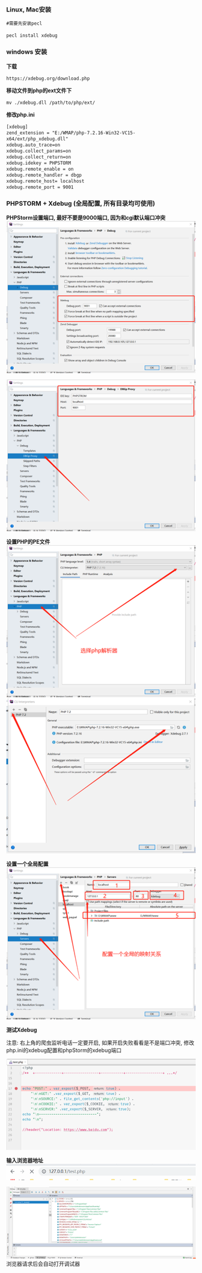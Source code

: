 ### Linux, Mac安装
```
#需要先安装pecl

pecl install xdebug
```

### windows 安装

**下载**
```
https://xdebug.org/download.php
```

**移动文件到php的ext文件下**
```
mv ./xdebug.dll /path/to/php/ext/
```

**修改php.ini**
```
[xdebug]
zend_extension = "E:/WMAP/php-7.2.16-Win32-VC15-x64/ext/php_xdebug.dll"
xdebug.auto_trace=on
xdebug.collect_params=on
xdebug.collect_return=on
xdebug.idekey = PHPSTORM
xdebug.remote_enable = on
xdebug.remote_handler = dbgp
xdebug.remote_host= localhost
xdebug.remote_port = 9001
```

### PHPSTORM + Xdebug (全局配置, 所有目录均可使用)

**PHPStorm设置端口, 最好不要是9000端口, 因为和cgi默认端口冲突**
![](/assets/wx0511.png)

![](/assets/wx_20190511192512.png)

**设置PHP的PE文件**
![](/assets/wx_20190511192634.png)
![](/assets/wx_20190511192710.png)

**设置一个全局配置**
![](/assets/wx_20190511192928.png)

**测试Xdebug**

注意: 右上角的爬虫监听电话一定要开启, 如果开启失败看看是不是端口冲突, 修改php.ini的xdebug配置和phpStorm的xdebug端口

![](/assets/wx_20190511193033.png)

**输入浏览器地址**
![](/assets/wx_20190511193056.png)

![](/assets/wx_20190511193154.png)
浏览器请求后会自动打开调试器